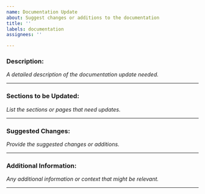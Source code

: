 ```yaml
---
name: Documentation Update
about: Suggest changes or additions to the documentation
title: ''
labels: documentation
assignees: ''

---
```


### **Description:**

_A detailed description of the documentation update needed._

---

### **Sections to be Updated:**

_List the sections or pages that need updates._

---

### **Suggested Changes:**

_Provide the suggested changes or additions._

---

### **Additional Information:**

_Any additional information or context that might be relevant._

---

[//]: # (**Thank you for helping us improve our documentation!**)
